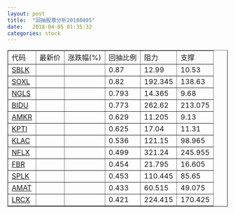 ```yaml
---
layout: post
title:  "回抽股票分析20180405"
date:   2018-04-05 01:35:32
categories: stock
---
```

<script type="text/javascript">
var stockList = []
stockList.push('gb_sblk');
stockList.push('gb_soxl');
stockList.push('gb_ngls');
stockList.push('gb_bidu');
stockList.push('gb_amkr');
stockList.push('gb_kpti');
stockList.push('gb_klac');
stockList.push('gb_nflx');
stockList.push('gb_fbr');
stockList.push('gb_splk');
stockList.push('gb_amat');
stockList.push('gb_lrcx');
</script>
<table border="1">
 <tr>
 <td>代码</td>
 <td>最新价</td>
 <td>涨跌幅(%)</td>
 <td>回抽比例</td>
 <td>阻力</td>
 <td>支撑</td>
</tr>
  <tr id="sblk">
  <td><a href="http://stock.finance.sina.com.cn/usstock/quotes/SBLK.html" target="_blank">SBLK</a></td><td></td><td></td><td>0.87</td><td>12.99</td><td>10.53</td></tr>
  <tr id="soxl">
  <td><a href="http://stock.finance.sina.com.cn/usstock/quotes/SOXL.html" target="_blank">SOXL</a></td><td></td><td></td><td>0.82</td><td>192.345</td><td>138.63</td></tr>
  <tr id="ngls">
  <td><a href="http://stock.finance.sina.com.cn/usstock/quotes/NGLS.html" target="_blank">NGLS</a></td><td></td><td></td><td>0.793</td><td>14.365</td><td>9.68</td></tr>
  <tr id="bidu">
  <td><a href="http://stock.finance.sina.com.cn/usstock/quotes/BIDU.html" target="_blank">BIDU</a></td><td></td><td></td><td>0.773</td><td>262.62</td><td>213.075</td></tr>
  <tr id="amkr">
  <td><a href="http://stock.finance.sina.com.cn/usstock/quotes/AMKR.html" target="_blank">AMKR</a></td><td></td><td></td><td>0.629</td><td>11.205</td><td>9.13</td></tr>
  <tr id="kpti">
  <td><a href="http://stock.finance.sina.com.cn/usstock/quotes/KPTI.html" target="_blank">KPTI</a></td><td></td><td></td><td>0.625</td><td>17.04</td><td>11.31</td></tr>
  <tr id="klac">
  <td><a href="http://stock.finance.sina.com.cn/usstock/quotes/KLAC.html" target="_blank">KLAC</a></td><td></td><td></td><td>0.536</td><td>121.15</td><td>98.965</td></tr>
  <tr id="nflx">
  <td><a href="http://stock.finance.sina.com.cn/usstock/quotes/NFLX.html" target="_blank">NFLX</a></td><td></td><td></td><td>0.499</td><td>321.24</td><td>245.955</td></tr>
  <tr id="fbr">
  <td><a href="http://stock.finance.sina.com.cn/usstock/quotes/FBR.html" target="_blank">FBR</a></td><td></td><td></td><td>0.454</td><td>21.795</td><td>16.605</td></tr>
  <tr id="splk">
  <td><a href="http://stock.finance.sina.com.cn/usstock/quotes/SPLK.html" target="_blank">SPLK</a></td><td></td><td></td><td>0.453</td><td>110.445</td><td>85.65</td></tr>
  <tr id="amat">
  <td><a href="http://stock.finance.sina.com.cn/usstock/quotes/AMAT.html" target="_blank">AMAT</a></td><td></td><td></td><td>0.433</td><td>60.515</td><td>49.075</td></tr>
  <tr id="lrcx">
  <td><a href="http://stock.finance.sina.com.cn/usstock/quotes/LRCX.html" target="_blank">LRCX</a></td><td></td><td></td><td>0.421</td><td>224.415</td><td>170.425</td></tr>
</table>
